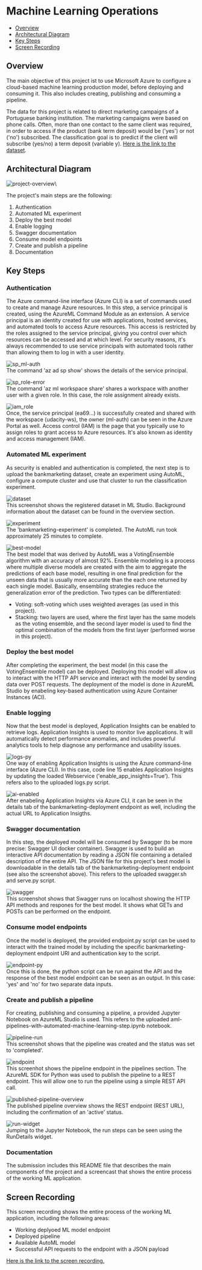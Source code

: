 # Machine Learning Operations

* [Overview](#overview)
* [Architectural Diagram](#architectural-diagram)
* [Key Steps](#key-steps)
* [Screen Recording](#screen-recording)

## Overview
The main objective of this project ist to use Microsoft Azure to configure a cloud-based machine learning production model, before deploying and consuming it. This also includes creating, publishing and consuming a pipeline.

The data for this project is related to direct marketing campaigns of a Portuguese banking institution. The marketing campaigns were based on phone calls. Often, more than one contact to the same client was required, in order to access if the product (bank term deposit) would be ('yes') or not ('no') subscribed. The classification goal is to predict if the client will subscribe (yes/no) a term deposit (variable y). [Here is the link to the dataset](https://archive.ics.uci.edu/ml/datasets/bank+marketing).

## Architectural Diagram
![project-overview](./Images/project-overview.png)\

The project's main steps are the following:
1. Authentication
2. Automated ML experiment
3. Deploy the best model
4. Enable logging
5. Swagger documentation
6. Consume model endpoints
7. Create and publish a pipeline
8. Documentation

## Key Steps
### Authentication
The Azure command-line interface (Azure CLI) is a set of commands used to create and manage Azure resources. In this step, a service principal is created, using the AzureML Command Module as an extension. A service principal is an identity created for use with applications, hosted services, and automated tools to access Azure resources. This access is restricted by the roles assigned to the service principal, giving you control over which resources can be accessed and at which level. For security reasons, it's always recommended to use service principals with automated tools rather than allowing them to log in with a user identity.

![sp_ml-auth](./Screenshots/sp_ml-auth_01.png)\
The command 'az ad sp show' shows the details of the service principal.

![sp_role-error](./Screenshots/sp_role-error.png)\
The command 'az ml workspace share' shares a workspace with another user with a given role. In this case, the role assignment already exists.

![iam_role](./Screenshots/iam_role.png)\
Once, the service principal (ea69...) is successfully created and shared with the workspace (udacity-ws), the owner (ml-auth) can be seen in the Azure Portal as well. Access control (IAM) is the page that you typically use to assign roles to grant access to Azure resources. It's also known as identity and access management (IAM).

### Automated ML experiment
As security is enabled and authentication is completed, the next step is to upload the bankmarketing dataset, create an experiment using AutoML, configure a compute cluster and use that cluster to run the classification experiment.

![dataset](./Screenshots/dataset.png)\
This screenshot shows the registered dataset in ML Studio. Background information about the dataset can be found in the overview section.

![experiment](./Screenshots/experiment.png)\
The 'bankmarketing-experiment' is completed. The AutoML run took approximately 25 minutes to complete.

![best-model](./Screenshots/best-model.png)\
The best model that was derived by AutoML was a VotingEnsemble algorithm with an accuracy of almost 92%. Ensemble modeling is a process where multiple diverse models are created with the aim to aggregate the predictions of each base model, resulting in one final prediction for the unseen data that is usually more accurate than the each one returned by each single model. Basically, ensembling strategies reduce the generalization error of the prediction. Two types can be differentiated:
- Voting: soft-voting which uses weighted averages (as used in this project).
- Stacking: two layers are used, where the first layer has the same models as the voting ensemble, and the second layer model is used to find the optimal combination of the models from the first layer (performed worse in this project).

### Deploy the best model
After completing the experiment, the best model (in this case the VotingEnsemble model) can be deployed. Deploying this model will allow us to interact with the HTTP API service and interact with the model by sending data over POST requests. The deployment of the model is done in AzureML Studio by enabeling key-based authentication using Azure Container Instances (ACI).

### Enable logging
Now that the best model is deployed, Application Insights can be enabled to retrieve logs. Application Insights is used to monitor live applications. It will automatically detect performance anomalies, and includes powerful analytics tools to help diagnose any performance and usability issues.

![logs-py](./Screenshots/logs.py.png)\
One way of enabling Application Insights is using the Azure command-line interface (Azure CLI). In this case, code line 15 enables Application Insights by updating the loaded Webservice ('enable_app_insights=True'). This refers also to the uploaded logs.py script.

![ai-enabled](./Screenshots/ai_enabled.png)\
After enabeling Application Insights via Azure CLI, it can be seen in the details tab of the bankmarketing-deployment endpoint as well, including the actual URL to Application Insigths.

### Swagger documentation
In this step, the deployed model will be consumed by Swagger (to be more precise: Swagger UI docker container). Swagger is used to build an interactive API documentation by reading a JSON file containing a detailed description of the entire API. The JSON file for this project's best model is downloadable in the details tab of the bankmarketing-deployment endpoint (see also the screenshot above). This refers to the uploaded swagger.sh and serve.py script.

![swagger](./Screenshots/swagger.png)\
This screenshot shows that Swagger runs on localhost showing the HTTP API methods and respones for the best model. It shows what GETs and POSTs can be performed on the endpoint.

### Consume model endpoints
Once the model is deployed, the provided endpoint.py script can be used to interact with the trained model by including the specific bankmarketing-deployment endpoint URI and authentication key to the script.

![endpoint-py](./Screenshots/endpoint.py.png)\
Once this is done, the python script can be run against the API and the response of the best model endpoint can be seen as an output. In this case: 'yes' and 'no' for two separate data inputs.

### Create and publish a pipeline
For creating, publishing and consuming a pipeline, a provided Jupyter Notebook on AzureML Studio is used. This refers to the uploaded aml-pipelines-with-automated-machine-learning-step.ipynb notebook.

![pipeline-run](./Screenshots/pipeline-run.png)\
This screenshot shows that the pipeline was created and the status was set to 'completed'.

![endpoint](./Screenshots/endpoint.png)\
This screenhot shows the pipeline endpoint in the pipelines section. The AzureML SDK for Python was used to publish the pipeline to a REST endpoint. This will allow one to run the pipeline using a simple REST API call.

![published-pipeline-overview](./Screenshots/published-pipeline-overview.png)\
The published pipeline overview shows the REST endpoint (REST URL), including the confirmation of an 'active' status.

![run-widget](./Screenshots/run-widget.png)\
Jumping to the Jupyter Notebook, the run steps can be seen using the RunDetails widget.

### Documentation
The submission includes this README file that describes the main components of the project and a screencast that shows the entire process of the working ML application.

## Screen Recording
This screen recording shows the entire process of the working ML application, including the following areas:
- Working deplyoed ML model endpoint
- Deployed pipeline
- Available AutoML model
- Successful API requests to the endpoint with a JSON payload

[Here is the link to the screen recording.](https://www.dropbox.com/s/4o3gu8uhmwxfruw/Udacity_ML-Engineer_with_MS-Azure_Project-02_Screen-Recording.mov?dl=0)